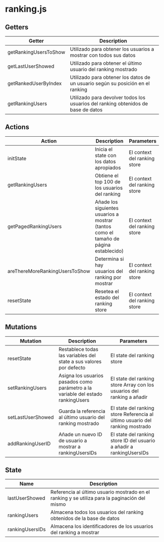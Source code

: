 # ranking.js

## Getters

<!-- @vuese:ranking.js:getters:start -->
|Getter|Description|
|---|---|
|getRankingUsersToShow|Utilizado para obtener los usuarios a mostrar con todos sus datos|
|getLastUserShowed|Utilizado para obtener el último usuario del ranking mostrado|
|getRankedUserByIndex|Utilizado para obtener los datos de un usuario según su posición en el ranking|
|getRankingUsers|Utilizado para devolver todos los usuarios del ranking obtenidos de base de datos|

<!-- @vuese:ranking.js:getters:end -->


## Actions

<!-- @vuese:ranking.js:actions:start -->
|Action|Description|Parameters|
|---|---|---|
|initState|Inicia el state con los datos apropiados|El context del ranking store|
|getRankingUsers|Obtiene el top 100 de los usuarios del ranking|El context del ranking store|
|getPagedRankingUsers|Añade los siguientes usuarios a mostrar (tantos como el tamaño de página establecido)|El context del ranking store|
|areThereMoreRankingUsersToShow|Determina si hay usuarios del ranking por mostrar|El context del ranking store|
|resetState|Resetea el estado del ranking store|El context del ranking store|

<!-- @vuese:ranking.js:actions:end -->


## Mutations

<!-- @vuese:ranking.js:mutations:start -->
|Mutation|Description|Parameters|
|---|---|---|
|resetState|Restablece todas las variables del state a sus valores por defecto|El state del ranking store|
|setRankingUsers|Asigna los usuarios pasados como parámetro a la variable del estado rankingUsers|El state del ranking store Array con los usuarios del ranking a añadir|
|setLastUserShowed|Guarda la referencia al último usuario del ranking mostrado|El state del ranking store Referencia al último usuario del ranking mostrado|
|addRankingUserID|Añade un nuevo ID de usuario a mostrar a rankingUsersIDs|El state del ranking store ID del usuario a añadir a rankingUsersIDs|

<!-- @vuese:ranking.js:mutations:end -->


## State

<!-- @vuese:ranking.js:state:start -->
|Name|Description|
|---|---|
|lastUserShowed|Referencia al último usuario mostrado en el ranking y se utiliza para la paginación del mismo|
|rankingUsers|Almacena todos los usuarios del ranking obtenidos de la base de datos|
|rankingUsersIDs|Almacena los identificadores de los usuarios del ranking a mostrar|

<!-- @vuese:ranking.js:state:end -->



